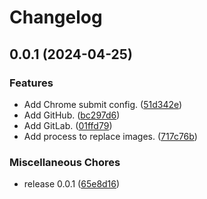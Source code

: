 # Changelog

## 0.0.1 (2024-04-25)


### Features

* Add Chrome submit config. ([51d342e](https://github.com/ryohidaka/kawaii-logos/commit/51d342e56d809b2edb6c8a04ba0b931ea28afb6b))
* Add GitHub. ([bc297d6](https://github.com/ryohidaka/kawaii-logos/commit/bc297d68d32c12a1c6760a54a91dd1ed2f78aee4))
* Add GitLab. ([01ffd79](https://github.com/ryohidaka/kawaii-logos/commit/01ffd79b617f0cc05baae9a150704b9b4476f7d0))
* Add process to replace images. ([717c76b](https://github.com/ryohidaka/kawaii-logos/commit/717c76b508d671b1f875224883630da0ffc9ee86))


### Miscellaneous Chores

* release 0.0.1 ([65e8d16](https://github.com/ryohidaka/kawaii-logos/commit/65e8d160d23065ff72ada5b6d70f46d39fafe984))
